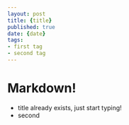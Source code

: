 ```yaml
---
layout: post
title: {title}
published: true
date: {date}
tags:
- first tag
- second tag
---
```


Markdown!
=========

- title already exists, just start typing!
- second

